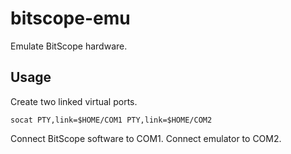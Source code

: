 # bitscope-emu

Emulate BitScope hardware.

## Usage

Create two linked virtual ports.

```
socat PTY,link=$HOME/COM1 PTY,link=$HOME/COM2
```

Connect BitScope software to COM1.
Connect emulator to COM2.
